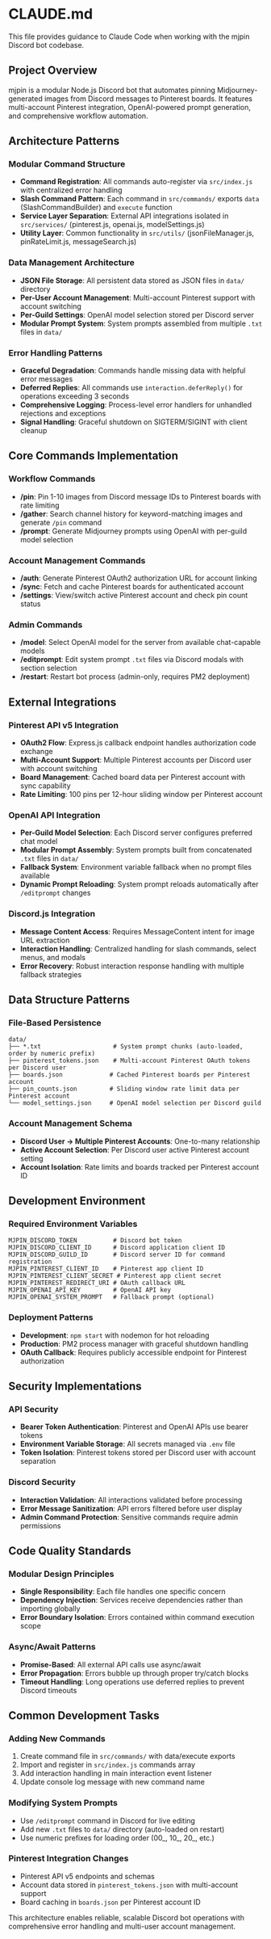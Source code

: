 # CLAUDE.md

This file provides guidance to Claude Code when working with the mjpin Discord bot codebase.

## Project Overview

mjpin is a modular Node.js Discord bot that automates pinning Midjourney-generated images from Discord messages to Pinterest boards. It features multi-account Pinterest integration, OpenAI-powered prompt generation, and comprehensive workflow automation.

## Architecture Patterns

### Modular Command Structure
- **Command Registration**: All commands auto-register via `src/index.js` with centralized error handling
- **Slash Command Pattern**: Each command in `src/commands/` exports `data` (SlashCommandBuilder) and `execute` function
- **Service Layer Separation**: External API integrations isolated in `src/services/` (pinterest.js, openai.js, modelSettings.js)
- **Utility Layer**: Common functionality in `src/utils/` (jsonFileManager.js, pinRateLimit.js, messageSearch.js)

### Data Management Architecture
- **JSON File Storage**: All persistent data stored as JSON files in `data/` directory
- **Per-User Account Management**: Multi-account Pinterest support with account switching
- **Per-Guild Settings**: OpenAI model selection stored per Discord server
- **Modular Prompt System**: System prompts assembled from multiple `.txt` files in `data/`

### Error Handling Patterns
- **Graceful Degradation**: Commands handle missing data with helpful error messages
- **Deferred Replies**: All commands use `interaction.deferReply()` for operations exceeding 3 seconds
- **Comprehensive Logging**: Process-level error handlers for unhandled rejections and exceptions
- **Signal Handling**: Graceful shutdown on SIGTERM/SIGINT with client cleanup

## Core Commands Implementation

### Workflow Commands
- **/pin**: Pin 1-10 images from Discord message IDs to Pinterest boards with rate limiting
- **/gather**: Search channel history for keyword-matching images and generate `/pin` command
- **/prompt**: Generate Midjourney prompts using OpenAI with per-guild model selection

### Account Management Commands
- **/auth**: Generate Pinterest OAuth2 authorization URL for account linking
- **/sync**: Fetch and cache Pinterest boards for authenticated account
- **/settings**: View/switch active Pinterest account and check pin count status

### Admin Commands
- **/model**: Select OpenAI model for the server from available chat-capable models
- **/editprompt**: Edit system prompt `.txt` files via Discord modals with section selection
- **/restart**: Restart bot process (admin-only, requires PM2 deployment)

## External Integrations

### Pinterest API v5 Integration
- **OAuth2 Flow**: Express.js callback endpoint handles authorization code exchange
- **Multi-Account Support**: Multiple Pinterest accounts per Discord user with account switching
- **Board Management**: Cached board data per Pinterest account with sync capability
- **Rate Limiting**: 100 pins per 12-hour sliding window per Pinterest account

### OpenAI API Integration
- **Per-Guild Model Selection**: Each Discord server configures preferred chat model
- **Modular Prompt Assembly**: System prompts built from concatenated `.txt` files in `data/`
- **Fallback System**: Environment variable fallback when no prompt files available
- **Dynamic Prompt Reloading**: System prompt reloads automatically after `/editprompt` changes

### Discord.js Integration
- **Message Content Access**: Requires MessageContent intent for image URL extraction
- **Interaction Handling**: Centralized handling for slash commands, select menus, and modals
- **Error Recovery**: Robust interaction response handling with multiple fallback strategies

## Data Structure Patterns

### File-Based Persistence
```
data/
├── *.txt                    # System prompt chunks (auto-loaded, order by numeric prefix)
├── pinterest_tokens.json    # Multi-account Pinterest OAuth tokens per Discord user
├── boards.json             # Cached Pinterest boards per Pinterest account
├── pin_counts.json         # Sliding window rate limit data per Pinterest account
└── model_settings.json     # OpenAI model selection per Discord guild
```

### Account Management Schema
- **Discord User → Multiple Pinterest Accounts**: One-to-many relationship
- **Active Account Selection**: Per Discord user active Pinterest account setting
- **Account Isolation**: Rate limits and boards tracked per Pinterest account ID

## Development Environment

### Required Environment Variables
```
MJPIN_DISCORD_TOKEN          # Discord bot token
MJPIN_DISCORD_CLIENT_ID      # Discord application client ID
MJPIN_DISCORD_GUILD_ID       # Discord server ID for command registration
MJPIN_PINTEREST_CLIENT_ID    # Pinterest app client ID
MJPIN_PINTEREST_CLIENT_SECRET # Pinterest app client secret
MJPIN_PINTEREST_REDIRECT_URI # OAuth callback URL
MJPIN_OPENAI_API_KEY         # OpenAI API key
MJPIN_OPENAI_SYSTEM_PROMPT   # Fallback prompt (optional)
```

### Deployment Patterns
- **Development**: `npm start` with nodemon for hot reloading
- **Production**: PM2 process manager with graceful shutdown handling
- **OAuth Callback**: Requires publicly accessible endpoint for Pinterest authorization

## Security Implementations

### API Security
- **Bearer Token Authentication**: Pinterest and OpenAI APIs use bearer tokens
- **Environment Variable Storage**: All secrets managed via `.env` file
- **Token Isolation**: Pinterest tokens stored per Discord user with account separation

### Discord Security
- **Interaction Validation**: All interactions validated before processing
- **Error Message Sanitization**: API errors filtered before user display
- **Admin Command Protection**: Sensitive commands require admin permissions

## Code Quality Standards

### Modular Design Principles
- **Single Responsibility**: Each file handles one specific concern
- **Dependency Injection**: Services receive dependencies rather than importing globally
- **Error Boundary Isolation**: Errors contained within command execution scope

### Async/Await Patterns
- **Promise-Based**: All external API calls use async/await
- **Error Propagation**: Errors bubble up through proper try/catch blocks
- **Timeout Handling**: Long operations use deferred replies to prevent Discord timeouts

## Common Development Tasks

### Adding New Commands
1. Create command file in `src/commands/` with data/execute exports
2. Import and register in `src/index.js` commands array
3. Add interaction handling in main interaction event listener
4. Update console log message with new command name

### Modifying System Prompts
- Use `/editprompt` command in Discord for live editing
- Add new `.txt` files to `data/` directory (auto-loaded on restart)
- Use numeric prefixes for loading order (00_, 10_, 20_, etc.)

### Pinterest Integration Changes
- Pinterest API v5 endpoints and schemas
- Account data stored in `pinterest_tokens.json` with multi-account support
- Board caching in `boards.json` per Pinterest account ID

This architecture enables reliable, scalable Discord bot operations with comprehensive error handling and multi-user account management.